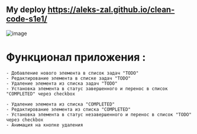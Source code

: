 ## My deploy https://aleks-zal.github.io/clean-code-s1e1/

![image](https://user-images.githubusercontent.com/8201843/111080709-d1289200-8510-11eb-861c-c39de6d99691.png)

# Функционал приложения :

    - Добавление нового элемента в список задач "TODO"
    - Редактирование элемента в списке задач "TODO"
    - Удаление элемента из списка задач "TODO"
    - Установка элемента в статус завершенного и перенос в список "COMPLETED" через checkbox

    - Удаление элемента из списка "COMPLETED"
    - Редактирование элемента из списка "COMPLETED"
    - Установка элемента в статус незавершенного и перенос в список "TODO" через checkbox
    - Анимация на кнопке удаления
